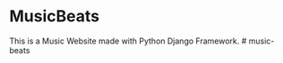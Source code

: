 # MusicBeats

This is a Music Website made with Python Django Framework.
#   m u s i c - b e a t s  
 